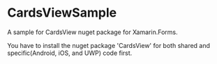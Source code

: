 # CardsViewSample
A sample for CardsView nuget package for Xamarin.Forms.

You have to install the nuget package 'CardsView' for both shared and specific(Android, iOS, and UWP) code first.
